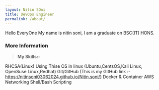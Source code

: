 ```yaml
---
layout: Nitin SOni  
title: DevOps Engineer  
permalink: /about/
---
```


Hello EveryOne My name is nitin soni, I am a graduate on BSC(IT) HONS.

### More Information

> **My Skills:-**

RHCSA(Linux)
Using Thise OS in linux (Ubuntu,CentsOS,Kali Linux, OpenSuse Linux,Redhat)
Git/GitHub (This is my GitHub link :- https://nitinsoni03062024.github.io/Nitin.soni/)
Docker & Container
AWS
Networking
Shell/Bash Scripting